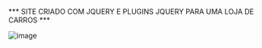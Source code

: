 *** SITE CRIADO COM JQUERY E PLUGINS JQUERY PARA UMA LOJA DE CARROS ***


![image](https://github.com/LopesA95/ebac-motors-page/assets/123224432/d30b766d-a123-4b3a-83db-2e69074e8dbb)
